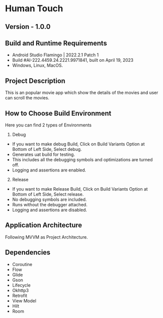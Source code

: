 # Human Touch

## Version - 1.0.0

## Build and Runtime Requirements

+ Android Studio Flamingo | 2022.2.1 Patch 1
+ Build #AI-222.4459.24.2221.9971841, built on April 19, 2023
+ Windows, Linux, MacOS.

## Project Description
This is an popular movie app which show the details of the movies and user can scroll the movies.


## How to Choose Build Environment

Here you can find 2 types of Environments

1. Debug

+ If you want to make debug Build, Click on Build Variants Option at Bottom of Left Side, Select debug.
+ Generates uat build for testing.
+ This includes all the debugging symbols and optimizations are turned off.
+ Logging and assertions are enabled.

2. Release

+ If you want to make Release Build, Click on Build Variants Option at Bottom of Left Side,
  Select release.
+  No debugging symbols are included.
+ Runs without the debugger attached.
+ Logging and assertions are disabled.

## Application Architecture

Following MVVM as Project Architecture.

## Dependencies

- Coroutine
- Flow
- Glide
- Gson
- Lifecycle
- Okhttp3
- Retrofit
- View Model
- Hilt
- Room
